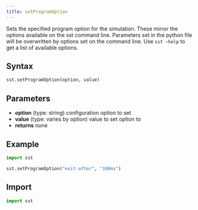 ```yaml
---
title: setProgramOption
---
```


Sets the specified program option for the simulation. These mirror the options available on the sst command line. Parameters set in the python file will be overwritten by options set on the command line. Use `sst –help` to get a list of available options. 

## Syntax
```python
sst.setProgramOption(option, value)
```

## Parameters
* **option** (type: string) configuration option to set 
* **value** (type: varies by option) value to set option to 
* **returns** none

## Example

```python
import sst

sst.setProgramOption("exit-after", "100ms")
```

## Import
```python
import sst
```